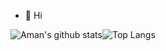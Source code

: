 - 👋 Hi
<!---
amankiot/amankiot is a ✨ special ✨ repository because its `README.md` (this file) appears on your GitHub profile.
You can click the Preview link to take a look at your changes.
--->
![Aman's github stats](https://github-readme-stats.vercel.app/api?username=amankiot&show_icons=true&hide_border=true)![Top Langs](https://github-readme-stats.vercel.app/api/top-langs/?username=amankiot&layout=compact)
